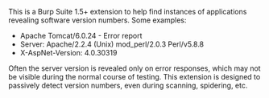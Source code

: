 This is a Burp Suite 1.5+ extension to help find instances of applications revealing software version numbers. Some examples:

* Apache Tomcat/6.0.24 - Error report
* Server: Apache/2.2.4 (Unix) mod_perl/2.0.3 Perl/v5.8.8
* X-AspNet-Version: 4.0.30319

Often the server version is revealed only on error responses, which may not be visible during the normal course of testing. This extension is designed to passively detect version numbers, even during scanning, spidering, etc.

